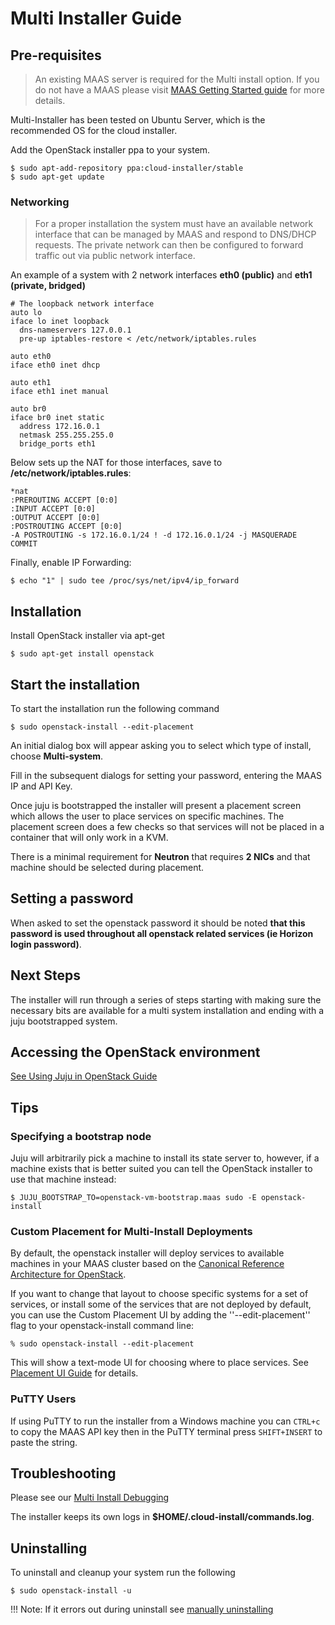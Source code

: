 # Multi Installer Guide

## Pre-requisites

> An existing MAAS server is required for the Multi install option. If you do
> not have a MAAS please visit
> [MAAS Getting Started guide](http://maas.ubuntu.com/docs1.8/install.html)
> for more details.

Multi-Installer has been tested on Ubuntu Server, which is the recommended OS for the cloud installer.

Add the OpenStack installer ppa to your system.

```
$ sudo apt-add-repository ppa:cloud-installer/stable
$ sudo apt-get update
```

### Networking

> For a proper installation the system must have an available network interface that can be managed by MAAS and respond to DNS/DHCP requests. The private network can then be configured to forward traffic out via public network interface.

An example of a system with 2 network interfaces **eth0 (public)** and **eth1 (private, bridged)**

```
# The loopback network interface
auto lo
iface lo inet loopback
  dns-nameservers 127.0.0.1
  pre-up iptables-restore < /etc/network/iptables.rules

auto eth0
iface eth0 inet dhcp

auto eth1
iface eth1 inet manual

auto br0
iface br0 inet static
  address 172.16.0.1
  netmask 255.255.255.0
  bridge_ports eth1
```

Below sets up the NAT for those interfaces, save to **/etc/network/iptables.rules**:

```
*nat
:PREROUTING ACCEPT [0:0]
:INPUT ACCEPT [0:0]
:OUTPUT ACCEPT [0:0]
:POSTROUTING ACCEPT [0:0]
-A POSTROUTING -s 172.16.0.1/24 ! -d 172.16.0.1/24 -j MASQUERADE
COMMIT
```

Finally, enable IP Forwarding:

```
$ echo "1" | sudo tee /proc/sys/net/ipv4/ip_forward
```

## Installation

Install OpenStack installer via apt-get

```
$ sudo apt-get install openstack
```

## Start the installation

To start the installation run the following command

```
$ sudo openstack-install --edit-placement
```

An initial dialog box will appear asking you to select which type of install, choose **Multi-system**.

Fill in the subsequent dialogs for setting your password, entering the MAAS IP and API Key.

Once juju is bootstrapped the installer will present a placement screen which
allows the user to place services on specific machines. The placement screen
does a few checks so that services will not be placed in a container that will
only work in a KVM.

There is a minimal requirement for **Neutron** that requires **2 NICs** and that
machine should be selected during placement.

## Setting a password

When asked to set the openstack password it should be noted **that this password
is used throughout all openstack related services (ie Horizon login password)**.

## Next Steps

The installer will run through a series of steps starting with making sure the
necessary bits are available for a multi system installation and ending with a
juju bootstrapped system.

## Accessing the OpenStack environment

[See Using Juju in OpenStack Guide](https://wiki.ubuntu.com/OpenStack/Installer/using-juju)

## Tips

### Specifying a bootstrap node

Juju will arbitrarily pick a machine to install its state server to, however, if
a machine exists that is better suited you can tell the OpenStack installer to
use that machine instead:

```
$ JUJU_BOOTSTRAP_TO=openstack-vm-bootstrap.maas sudo -E openstack-install
```

### Custom Placement for Multi-Install Deployments

By default, the openstack installer will deploy services to available machines in your MAAS cluster based on the [Canonical Reference Architecture for OpenStack](https://jujucharms.com/openstack).

If you want to change that layout to choose specific systems for a set of services, or install some of the services that are not deployed by default, you can use the Custom Placement UI by adding the ''--edit-placement'' flag to your openstack-install command line:

```
% sudo openstack-install --edit-placement
```

This will show a text-mode UI for choosing where to place services. See [Placement UI Guide](https://wiki.ubuntu.com/OpenStack/Installer/service-placement) for details.

### PuTTY Users

If using PuTTY to run the installer from a Windows machine you can `CTRL+c` to
copy the MAAS API key then in the PuTTY terminal press `SHIFT+INSERT` to paste
the string.


## Troubleshooting

Please see our [Multi Install Debugging](https://wiki.ubuntu.com/OpenStack/Installer/debugging/multi-install)

The installer keeps its own logs in **$HOME/.cloud-install/commands.log**.

## Uninstalling

To uninstall and cleanup your system run the following

```
$ sudo openstack-install -u
```

!!! Note: If it errors out during uninstall see [manually uninstalling](https://wiki.ubuntu.com/OpenStack/Installer/debugging)
